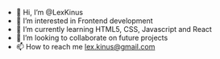 - 👋 Hi, I’m @LexKinus
- 👀 I’m interested in Frontend development
- 🌱 I’m currently learning HTML5, CSS, Javascript and React
- 💞️ I’m looking to collaborate on future projects
- 📫 How to reach me lex.kinus@gmail.com

<!---
LexKinus/LexKinus is a ✨ special ✨ repository because its `README.md` (this file) appears on your GitHub profile.
You can click the Preview link to take a look at your changes.
--->
